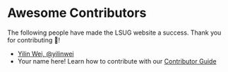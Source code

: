 # Awesome Contributors

The following people have made the LSUG website a success.  Thank you for contributing :tada:!
 - [Yilin Wei, @yilinwei](https://github.com/yilinwei/)
 - Your name here!  Learn how to contribute with our [Contributor Guide](CONTRIBUTING.md)
